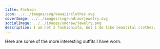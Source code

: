 ```yaml
---
title: Fashion
icon: ../../images/svg/kawaii/clothes.svg
coverImage: ../../images/svg/undraw/jewelry.svg
socialImage: ../../images/undraw/jewelry.png
description: I am not a fashionista, but I do like beautiful clothes.
---
```


Here are some of the more interesting outfits I have worn.
